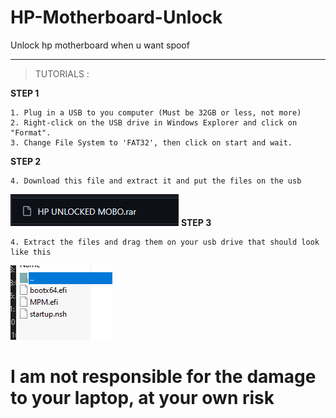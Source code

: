# HP-Motherboard-Unlock
Unlock hp motherboard when u want spoof

---

> TUTORIALS : </br>

**STEP 1** </br>
```
1. Plug in a USB to you computer (Must be 32GB or less, not more)
2. Right-click on the USB drive in Windows Explorer and click on "Format".
3. Change File System to 'FAT32', then click on start and wait.
```
**STEP 2** </br>
```
4. Download this file and extract it and put the files on the usb
```
![image img](/1.png)
**STEP 3** </br>
```
4. Extract the files and drag them on your usb drive that should look like this
```
![image img](/2.png)

# I am not responsible for the damage to your laptop, at your own risk
